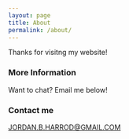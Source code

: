 ```yaml
---
layout: page
title: About
permalink: /about/
---
```


Thanks for visitng my website! 

### More Information

Want to chat? Email me below!

### Contact me

[JORDAN.B.HARROD@GMAIL.COM](mailto:jordan.b.harrod@gmail.com)
